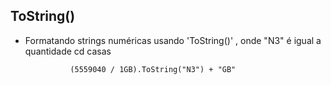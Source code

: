 ToString()
--------------


- Formatando strings numéricas usando 'ToString()' , onde "N3" é igual a quantidade cd casas


				(5559040 / 1GB).ToString("N3") + "GB"